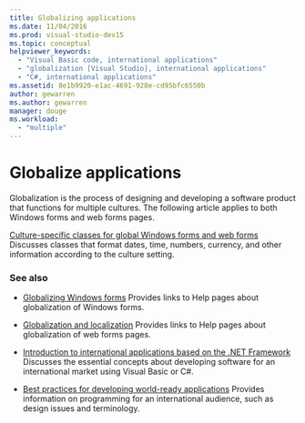 ```yaml
---
title: Globalizing applications
ms.date: 11/04/2016
ms.prod: visual-studio-dev15
ms.topic: conceptual
helpviewer_keywords:
  - "Visual Basic code, international applications"
  - "globalization [Visual Studio], international applications"
  - "C#, international applications"
ms.assetid: 8e1b9920-e1ac-4691-928e-cd95bfc6550b
author: gewarren
ms.author: gewarren
manager: douge
ms.workload:
  - "multiple"
---
```

# Globalize applications

Globalization is the process of designing and developing a software product that functions for multiple cultures. The following article applies to both Windows forms and web forms pages.

 [Culture-specific classes for global Windows forms and web forms](../ide/culture-specific-classes-for-global-windows-forms-and-web-forms.md)
 Discusses classes that format dates, time, numbers, currency, and other information according to the culture setting.

### See also

- [Globalizing Windows forms](/dotnet/framework/winforms/advanced/globalizing-windows-forms)
 Provides links to Help pages about globalization of Windows forms.

- [Globalization and localization](https://msdn.microsoft.com/Library/8ef3838e-9d05-4236-9dd0-ceecff9df80d)
 Provides links to Help pages about globalization of web forms pages.

- [Introduction to international applications based on the .NET Framework](../ide/introduction-to-international-applications-based-on-the-dotnet-framework.md)
 Discusses the essential concepts about developing software for an international market using Visual Basic or C#.

- [Best practices for developing world-ready applications](/dotnet/standard/globalization-localization/best-practices-for-developing-world-ready-apps)
 Provides information on programming for an international audience, such as design issues and terminology.